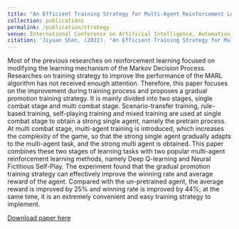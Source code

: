 ```yaml
---
title: "An Efficient Training Strategy for Multi-Agent Reinforcement Learning in Card Games"
collection: publications
permalink: /publication/strategy
venue: International Conference on Artificial Intelligence, Automation and High Performance Computing (AIAHPC).
citation: 'Jiyuan Shen. (2022). "An Efficient Training Strategy for Multi-Agent Reinforcement Learning in Card Games." In International Conference on Artificial Intelligence, Automation and High Performance Computing (AIAHPC).'
---
```


Most of the previous researches on reinforcement learning focused on modifying the learning mechanism of the Markov Decision Process. Researches on training strategy to improve the performance of the MARL algorithm has not received enough attention. Therefore, this paper focuses on the improvement during training process and proposes a gradual promotion training strategy. It is mainly divided into two stages, single combat stage and multi combat stage. Scenario-transfer training, rule-based training, self-playing training and mixed training are used at single combat stage to obtain a strong single agent, namely the pretrain process. At multi combat stage, multi-agent training is introduced, which increases the complexity of the game, so that the strong single agent gradually adapts to the multi-agent task, and the strong multi agent is obtained. This paper combines these two stages of learning tasks with two popular multi-agent reinforcement learning methods, namely Deep Q-learning and Neural Fictitious Self-Play. The experiment found that the gradual promotion training strategy can effectively improve the winning rate and average reward of the agent. Compared with the un-pretrained agent, the average reward is improved by 25% and winning rate is improved by 44%; at the same time, it is an extremely convenient and easy training strategy to implement.


[Download paper here](http://shenjiyuan123.github.io/files/An_Efficient_Training_Strategy.pdf)